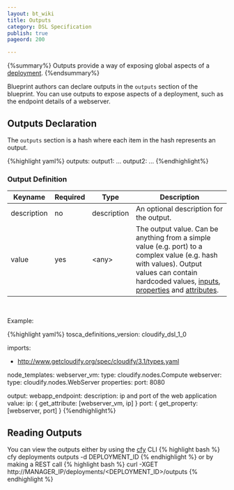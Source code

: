 ```yaml
---
layout: bt_wiki
title: Outputs
category: DSL Specification
publish: true
pageord: 200

---
```

{%summary%}
Outputs provide a way of exposing global aspects of a [deployment](reference-terminology.html#deployment).
{%endsummary%}

Blueprint authors can declare outputs in the `outputs` section of the blueprint. You can use outputs to expose aspects of a deployment, such as the endpoint details of a webserver.

## Outputs Declaration

The `outputs` section is a hash where each item in the hash represents an output.

{%highlight yaml%}
outputs:
  output1:
    ...
  output2:
    ...
{%endhighlight%}


### Output Definition

Keyname     | Required | Type        | Description
----------- | -------- | ----        | -----------
description | no       | description | An optional description for the output.
value       | yes      | \<any\>     | The output value. Can be anything from a simple value (e.g. port) to a complex value (e.g. hash with values). Output values can contain hardcoded values, [inputs](dsl-spec-intrinsic-functions.html#getinput), [properties](dsl-spec-intrinsic-functions.html#getproperty) and [attributes](dsl-spec-intrinsic-functions.html#getattribute).


<br>

Example:

{%highlight yaml%}
tosca_definitions_version: cloudify_dsl_1_0

imports:
  - http://www.getcloudify.org/spec/cloudify/3.1/types.yaml

node_templates:
  webserver_vm:
    type: cloudify.nodes.Compute
  webserver:
    type: cloudify.nodes.WebServer
    properties:
        port: 8080

output:
    webapp_endpoint:
        description: ip and port of the web application
        value:
            ip: { get_attribute: [webserver_vm, ip] }
            port: { get_property: [webserver, port] }
{%endhighlight%}

## Reading Outputs
You can view the outputs either by using the [cfy](reference-cfy.html) CLI
{% highlight bash %}
cfy deployments outputs -d DEPLOYMENT_ID
{% endhighlight %}
or by making a REST call
{% highlight bash %}
curl -XGET http://MANAGER_IP/deployments/<DEPLOYMENT_ID>/outputs
{% endhighlight %}
